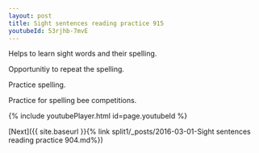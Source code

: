 ```yaml
---
layout: post
title: Sight sentences reading practice 915
youtubeId: 53rjhb-7mvE
---
```

 
 
Helps to learn sight words and their spelling.

Opportunitiy to repeat the spelling. 

Practice spelling. 
 
Practice for spelling bee competitions. 
 
{% include youtubePlayer.html id=page.youtubeId %}
 
 

[Next]({{ site.baseurl }}{% link  split1/_posts/2016-03-01-Sight sentences reading practice 904.md%})
 
